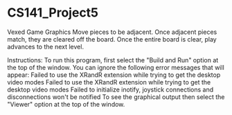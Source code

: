 # CS141_Project5
Vexed Game Graphics
 Move pieces to be adjacent.  Once adjacent pieces match, they are cleared off the board.  Once the entire board is clear, play advances to the next level.
 
 Instructions:
    To run this program, first select the "Build and Run" option at the top of the window. You
    can ignore the following error messages that will appear:
         Failed to use the XRandR extension while trying to get the desktop video modes
         Failed to use the XRandR extension while trying to get the desktop video modes
         Failed to initialize inotify, joystick connections and disconnections won't be notified
    To see the graphical output then select the "Viewer" option at the top of the window.
